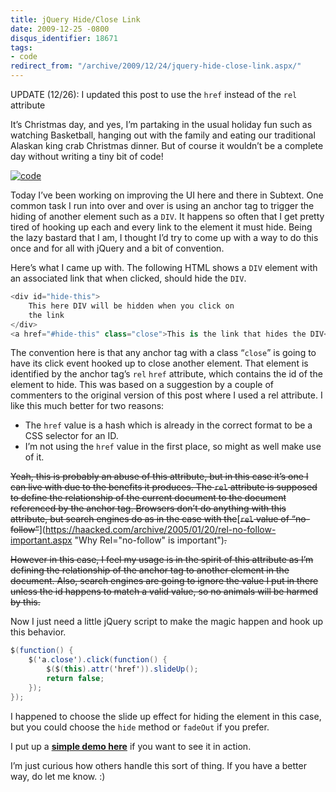 ```yaml
---
title: jQuery Hide/Close Link
date: 2009-12-25 -0800
disqus_identifier: 18671
tags:
- code
redirect_from: "/archive/2009/12/24/jquery-hide-close-link.aspx/"
---
```


UPDATE (12/26): I updated this post to use the `href` instead of the
`rel` attribute

It’s Christmas day, and yes, I’m partaking in the usual holiday fun such
as watching Basketball, hanging out with the family and eating our
traditional Alaskan king crab Christmas dinner. But of course it
wouldn’t be a complete day without writing a tiny bit of code!

[![code](https://haacked.com/images/haacked_com/WindowsLiveWriter/jQueryHideCloseButton_C334/code_3.jpg "code")](http://www.sxc.hu/photo/58511 "the source by befresh on sxc.hu")

Today I’ve been working on improving the UI here and there in Subtext.
One common task I run into over and over is using an anchor tag to
trigger the hiding of another element such as a `DIV`. It happens so
often that I get pretty tired of hooking up each and every link to the
element it must hide. Being the lazy bastard that I am, I thought I’d
try to come up with a way to do this once and for all with jQuery and a
bit of convention.

Here’s what I came up with. The following HTML shows a `DIV` element
with an associated link that when clicked, should hide the `DIV`.

```csharp
<div id="hide-this">
    This here DIV will be hidden when you click on 
    the link
</div>
<a href="#hide-this" class="close">This is the link that hides the DIV</a>
```

The convention here is that any anchor tag with a class “`close`” is
going to have its click event hooked up to close another element. That
element is identified by the anchor tag’s `rel` `href` attribute, which
contains the id of the element to hide. This was based on a suggestion
by a couple of commenters to the original version of this post where I
used a rel attribute. I like this much better for two reasons:

-   The `href` value is a hash which is already in the correct format to
    be a CSS selector for an ID.
-   I’m not using the `href` value in the first place, so might as well
    make use of it.

~~Yeah, this is probably an abuse of this attribute, but in this case
it’s one I can live with due to the benefits it produces. The `rel`
attribute is supposed to define the relationship of the current document
to the document referenced by the anchor tag. Browsers don’t do anything
with this attribute, but search engines do as in the case with
the~~[~~`rel` value of
“no-follow”~~](https://haacked.com/archive/2005/01/20/rel-no-follow-important.aspx "Why Rel="no-follow" is important")~~.~~

~~However in this case, I feel my usage is in the spirit of this
attribute as I’m defining the relationship of the anchor tag to another
element in the document. Also, search engines are going to ignore the
value I put in there unless the id happens to match a valid value, so no
animals will be harmed by this.~~

Now I just need a little jQuery script to make the magic happen and hook
up this behavior.

```csharp
$(function() {
    $('a.close').click(function() {
        $($(this).attr('href')).slideUp();
        return false;
    });
});
```

I happened to choose the slide up effect for hiding the element in this
case, but you could choose the `hide` method or `fadeOut` if you prefer.

I put up a **[simple demo
here](http://demo.haacked.com/hide-anchor/ "Hide Anchor Demo")** if you
want to see it in action.

I’m just curious how others handle this sort of thing. If you have a
better way, do let me know. :)


